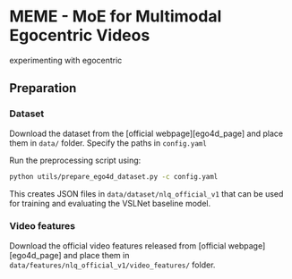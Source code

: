 # MEME - MoE for Multimodal Egocentric Videos
experimenting with egocentric

## Preparation

### Dataset 

Download the dataset from the [official webpage][ego4d_page] and place them
in `data/` folder. Specify the paths in `config.yaml`

Run the preprocessing script using:

```bash
python utils/prepare_ego4d_dataset.py -c config.yaml
```

This creates JSON files in `data/dataset/nlq_official_v1` that can be used for training and evaluating the VSLNet baseline model.


### Video features

Download the official video features released from [official webpage][ego4d_page] and place them in `data/features/nlq_official_v1/video_features/` folder.
